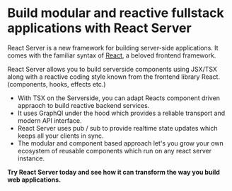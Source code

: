 # Build modular and reactive fullstack applications with React Server

React Server is a new framework for building server-side applications. It comes with the familiar syntax of [React](https://react.dev/), a beloved frontend framework. 

React Server allows you to build serverside components using JSX/TSX along with a reactive coding style known from the frontend library React. (components, hooks, effects etc.)

* With TSX on the Serverside, you can adapt Reacts component driven appraoch to build reactive backend services.
* It uses GraphQl under the hood which provides a reliable transport and modern API interface. 
* React Server uses pub / sub to provide realtime state updates which keeps all your clients in sync.
* The modular and component based approach let's you grow your own ecosystem of reusable components which run on any react server instance.

**Try React Server today and see how it can transform the way you build web applications.**